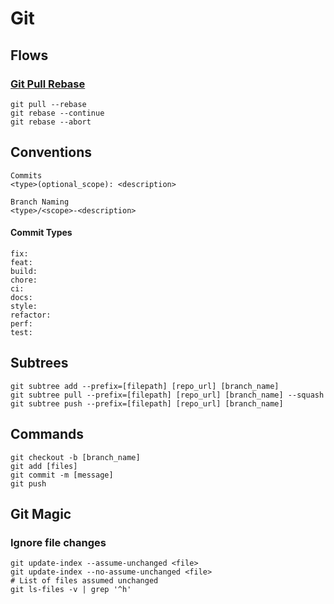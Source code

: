 # Git

## Flows

### [Git Pull Rebase](https://www.youtube.com/watch?v=xN1-2p06Urc&list=WL&index=29)

```
git pull --rebase
git rebase --continue
git rebase --abort
```

## Conventions

```
Commits
<type>(optional_scope): <description>

Branch Naming
<type>/<scope>-<description>
```

#### Commit Types

```
fix:
feat:
build:
chore:
ci:
docs:
style:
refactor:
perf:
test:

```

## Subtrees

```
git subtree add --prefix=[filepath] [repo_url] [branch_name]
git subtree pull --prefix=[filepath] [repo_url] [branch_name] --squash
git subtree push --prefix=[filepath] [repo_url] [branch_name]
```

## Commands

```
git checkout -b [branch_name]
git add [files]
git commit -m [message]
git push
```

## Git Magic

### Ignore file changes

```
git update-index --assume-unchanged <file>
git update-index --no-assume-unchanged <file>
# List of files assumed unchanged
git ls-files -v | grep '^h'
```
